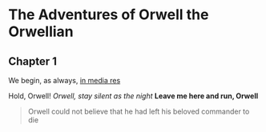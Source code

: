 # The Adventures of Orwell the Orwellian
## Chapter 1

We begin, as always, [in media res](https://en.wikipedia.org/wiki/In_medias_res)

Hold, Orwell!
_Orwell, stay silent as the night_
**Leave me here and run, Orwell**
> Orwell could not believe that he had left his beloved commander to die
